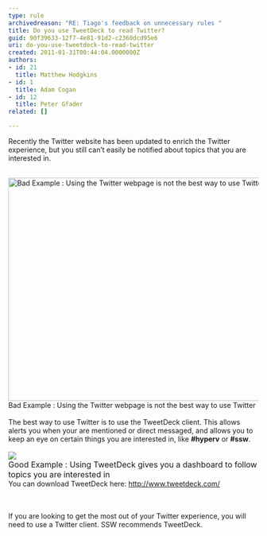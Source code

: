 ```yaml
---
type: rule
archivedreason: "RE: Tiago's feedback on unnecessary rules "
title: Do you use TweetDeck to read Twitter?
guid: 90f39633-12f7-4e81-91d2-c2360dcd95e6
uri: do-you-use-tweetdeck-to-read-twitter
created: 2011-01-31T00:44:04.0000000Z
authors:
- id: 21
  title: Matthew Hodgkins
- id: 1
  title: Adam Cogan
- id: 12
  title: Peter Gfader
related: []

---
```



Recently the Twitter website has been updated to enrich the Twitter experience, but you still can’t easily be notified about topics that you are interested in.
<div><br>
</div>
<div><span><img style="width&#58;696px;height&#58;449px;" alt="Bad Example &#58; Using the Twitter webpage is not the best way to use Twitter." src="/Communication/RulesToBetterSocialNetworking/PublishingImages/twitter-webpage.png" /></span><br>
</div>
<div><span><span class="ms-rteCustom-FigureBad">Bad Example &#58; Using the Twitter webpage is not the best way to use Twitter<br>
</span><span><br>
The best way to use Twitter is to use the TweetDeck client. This allows alerts you when your are mentioned or direct messaged, and allows you to keep an eye on certain things you are interested in, like <strong>#hyperv</strong> or <strong>#ssw</strong>.</span></span></div>
<div><span><span><br>
</span></span></div>
<div><span><span><span><img src="/Communication/RulesToBetterSocialNetworking/PublishingImages/twitter-tweetdeck.png" /><br>
<font class="ms-rteCustom-FigureGood" size="+0">Good Example &#58; Using TweetDeck gives you a dashboard to follow topics you are interested in<br>
</font></span></span></span><span>
<div>You can download TweetDeck here&#58;&#160;<a shape="rect" href="http&#58;//www.tweetdeck.com/">http&#58;//www.tweetdeck.com/</a></div>
</span></div>

<br><excerpt class='endintro'></excerpt><br>
If you are looking to get the most out of your Twitter experience, you will need to use a Twitter client. SSW recommends TweetDeck. 



